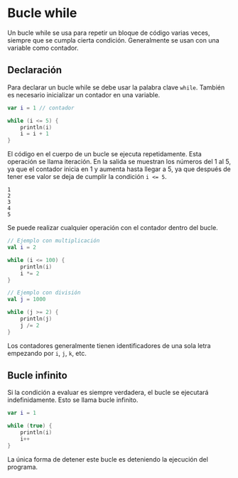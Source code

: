 # Bucle while

Un bucle while se usa para repetir un bloque de código varias veces, siempre que se cumpla cierta condición.
Generalmente se usan con una variable como contador.

## Declaración

Para declarar un bucle while se debe usar la palabra clave `while`.
También es necesario inicializar un contador en una variable.

```kotlin
var i = 1 // contador

while (i <= 5) {
    println(i)
    i = i + 1
}
```

El código en el cuerpo de un bucle se ejecuta repetidamente.
Esta operación se llama iteración.
En la salida se muestran los números del 1 al 5, ya que el contador inicia en 1 y aumenta hasta llegar a 5, ya que después de tener ese valor se deja de cumplir la condición `i <= 5`.

```text
1
2
3
4
5
```

Se puede realizar cualquier operación con el contador dentro del bucle.

```kotlin
// Ejemplo con multiplicación
val i = 2

while (i <= 100) {
    println(i)
    i *= 2
}

// Ejemplo con división
val j = 1000

while (j >= 2) {
    println(j)
    j /= 2
}
```

Los contadores generalmente tienen identificadores de una sola letra empezando por `i`, `j`, `k`, etc.

## Bucle infinito

Si la condición a evaluar es siempre verdadera, el bucle se ejecutará indefinidamente. Esto se llama bucle infinito.

```kotlin
var i = 1

while (true) {
    println(i)
    i++
}
```

La única forma de detener este bucle es deteniendo la ejecución del programa.
